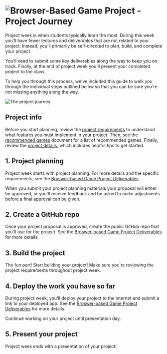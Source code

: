 # ![Browser-Based Game Project - Project Journey](./assets/hero.png)

Project week is when students typically learn the most. During this week you'll have fewer lectures and deliverables that are not related to your project. Instead, you'll primarily be self-directed to plan, build, and complete your project.

You'll need to submit some key deliverables along the way to keep you on track. Finally, at the end of project week you'll present your completed project to the class.

To help you through this process, we've included this guide to walk you through the individual steps outlined below so that you can be sure you're not missing anything along the way.

![The project journey](./assets/project-journey.png)

## Project info

Before you start planning, review the [project requirements](../project-requirements/README.md) to understand what features you must implement in your project. Then, see the [recommended games](../recommended-games/README.md) document for a list of recommended games. Finally, review the [project details](../project-details/README.md), which includes helpful tips to get started.

## 1. Project planning

Project week starts with project planning. For more details and the specific requirements, see the [Broswer-based Game Project Deliverables](../project-deliverables/README.md).

When you submit your project planning materials your proposal will either be approved, or you'll receive feedback and be asked to make adjustments before a final approval can be given.

## 2. Create a GitHub repo

Once your project proposal is approved, create the public GitHub repo that you'll use for the project. See the [Broswer-based Game Project Deliverables](../project-deliverables/README.md) for more details.

## 3. Build the project

The fun part! Start building your project! Make sure you're reviewing the project requirements throughout project week.

## 4. Deploy the work you have so far

During project week, you'll deploy your project to the internet and submit a link to your deployed app. See the [Broswer-based Game Project Deliverables](./ProjectDeliverables.md) for more details.

Continue working on your project until presentation day.

## 5. Present your project

Project week ends with a presentation of your project!